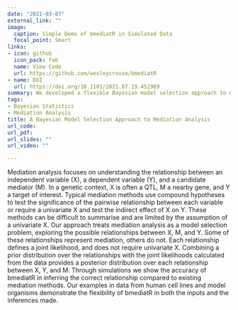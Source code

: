 ```yaml
---
date: "2021-03-07"
external_link: ""
image:
  caption: Simple Demo of bmediatR in Simulated Data
  focal_point: Smart
links:
- icon: github
  icon_pack: fab
  name: View Code
  url: https://github.com/wesleycrouse/bmediatR
- name: DOI
  url: https://doi.org/10.1101/2021.07.19.452969
summary: We developed a flexible Bayesian model selection approach to mediation analysis implemented in the bmediatR R package.
tags:
- Bayesian Statistics
- Mediation Analysis
title: A Bayesian Model Selection Approach to Mediation Analysis
url_code: 
url_pdf:
url_slides: ""
url_video: ""

---
```


Mediation analysis focuses on understanding the relationship between an independent variable (X), a dependent variable (Y), and a candidate mediator (M). In a genetic context, X is often a QTL, M a nearby gene, and Y a target of interest. Typical mediation methods use compound hypotheses to test the significance of the pairwise relationship between each variable or require a univariate X and test the indirect effect of X on Y. These methods can be difficult to summarise and are limited by the assumption of a univariate X. Our approach treats mediation analysis as a model selection problem, exploring the possible relationships between X, M, and Y. Some of these relationships represent mediation, others do not. Each relationship defines a joint likelihood, and does not require univariate X. Combining a prior distribution over the relationships with the joint likelihoods calculated from the data provides a posterior distribution over each relationship between X, Y, and M. Through simulations we show the accuracy of bmediatR in inferring the correct relationship compared to existing mediation methods. Our examples in data from human cell lines and model organisms demonstrate the flexibility of bmediatR in both the inputs and the inferences made.




